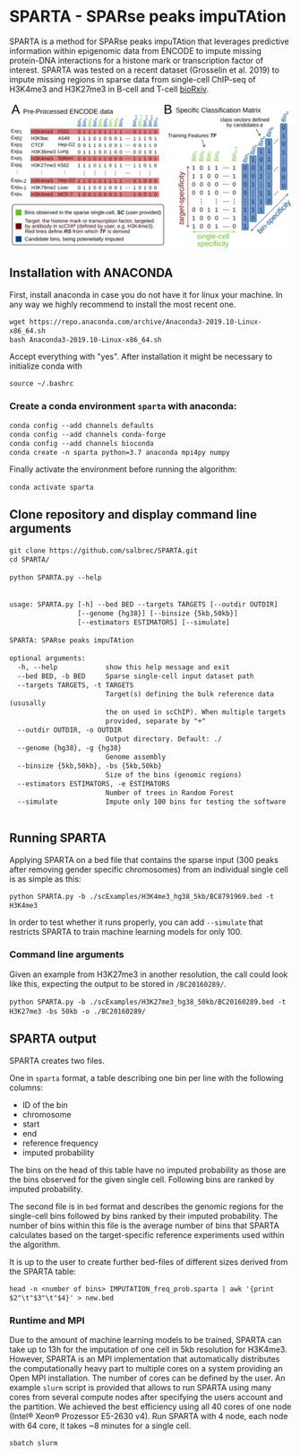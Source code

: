 # SPARTA - SPARse peaks impuTAtion

SPARTA is a method for SPARse peaks impuTAtion that leverages predictive information within epigenomic data from ENCODE to impute missing protein-DNA interactions for a histone mark or transcription factor of interest. SPARTA was tested on a recent dataset (Grosselin et al. 2019) to impute missing regions in sparse data from single-cell ChIP-seq of H3K4me3 and H3K27me3 in B-cell and T-cell [bioRxiv](https://giphy.com/gifs/love-movie-perfect-2BG086WOP2Xfi).

<img src="figure/SPARTA.png" width="900">

## Installation with ANACONDA  

First, install anaconda in case you do not have it for linux your machine. In any way we highly recommend to install the most recent one.

```
wget https://repo.anaconda.com/archive/Anaconda3-2019.10-Linux-x86_64.sh
bash Anaconda3-2019.10-Linux-x86_64.sh

```
Accept everything with "yes". After installation it might be necessary to initialize conda with
```
source ~/.bashrc
```

### Create a conda environment `sparta` with anaconda:

```
conda config --add channels defaults
conda config --add channels conda-forge
conda config --add channels bioconda
conda create -n sparta python=3.7 anaconda mpi4py numpy
```
Finally activate the environment before running the algorithm:

`conda activate sparta`


## Clone repository and display command line arguments

```
git clone https://github.com/salbrec/SPARTA.git
cd SPARTA/

python SPARTA.py --help


usage: SPARTA.py [-h] --bed BED --targets TARGETS [--outdir OUTDIR]
                 [--genome {hg38}] [--binsize {5kb,50kb}]
                 [--estimators ESTIMATORS] [--simulate]

SPARTA: SPARse peaks impuTAtion

optional arguments:
  -h, --help            show this help message and exit
  --bed BED, -b BED     Sparse single-cell input dataset path
  --targets TARGETS, -t TARGETS
                        Target(s) defining the bulk reference data (ususally
                        the on used in scChIP). When multiple targets
                        provided, separate by "+"
  --outdir OUTDIR, -o OUTDIR
                        Output directory. Default: ./
  --genome {hg38}, -g {hg38}
                        Genome assembly
  --binsize {5kb,50kb}, -bs {5kb,50kb}
                        Size of the bins (genomic regions)
  --estimators ESTIMATORS, -e ESTIMATORS
                        Number of trees in Random Forest
  --simulate            Impute only 100 bins for testing the software


```

## Running SPARTA

Applying SPARTA on a bed file that contains the sparse input (300 peaks after removing gender specific chromosomes) from an individual single cell is as simple as this:

```
python SPARTA.py -b ./scExamples/H3K4me3_hg38_5kb/BC8791969.bed -t H3K4me3
```
In order to test whether it runs properly, you can add `--simulate` that restricts SPARTA to train machine learning models for only 100.

### Command line arguments

Given an example from H3K27me3 in another resolution, the call could look like this, expecting the output to be stored in `/BC20160289/`.

`python SPARTA.py -b ./scExamples/H3K27me3_hg38_50kb/BC20160289.bed -t H3K27me3 -bs 50kb -o ./BC20160289/`

## SPARTA output

SPARTA creates two files. 

One in `sparta` format, a table describing one bin per line with the following columns:

- ID of the bin
- chromosome
- start 
- end
- reference frequency
- imputed probability

The bins on the head of this table have no imputed probability as those are the bins observed for the given single cell. Following bins are ranked by imputed probability.

The second file is in `bed` format and describes the genomic regions for the single-cell bins followed by bins ranked by their imputed probability. The number of bins within this file is the average number of bins that SPARTA calculates based on the target-specific reference experiments used within the algorithm.

It is up to the user to create further bed-files of different sizes derived from the SPARTA table:

```
head -n <number of bins> IMPUTATION_freq_prob.sparta | awk '{print $2"\t"$3"\t"$4}' > new.bed
```

### Runtime and MPI

Due to the amount of machine learning models to be trained, SPARTA can take up to 13h for the imputation of one cell in 5kb resolution for H3K4me3. However, SPARTA is an MPI implementation that automatically distributes the computationally heavy part to multiple cores on a system providing an Open MPI installation. The number of cores can be defined by the user. An example `slurm` script is provided that allows to run SPARTA using many cores from several compute nodes after specifying the users account and the partition. We achieved the best efficiency using all 40 cores of one node (Intel® Xeon® Prozessor E5-2630 v4). Run SPARTA with 4 node, each node with 64 core, it takes ~8 minutes for a single cell.

```
sbatch slurm
```







 
